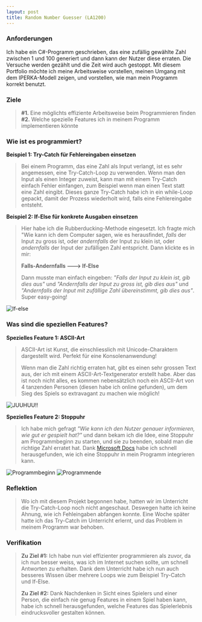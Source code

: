 ```yaml
---
layout: post
title: Random Number Guesser (LA1200)
---
```


### Anforderungen 

Ich habe ein C#-Programm geschrieben, das eine zufällig gewählte Zahl zwischen 1 und 100 generiert und dann kann der Nutzer diese erraten. Die Versuche werden gezählt und die Zeit wird auch gestoppt. Mit diesem Portfolio möchte ich meine Arbeitsweise vorstellen, meinen Umgang mit dem IPERKA-Modell zeigen, und vorstellen, wie man mein Programm korrekt benutzt.

### Ziele

> **#1.** Eine möglichts effiziente Arbeitsweise beim Programmieren finden
> **#2.** Welche spezielle Features ich in meinem Programm implementieren könnte


### Wie ist es programmiert?

__Beispiel 1: Try-Catch für Fehlereingaben einsetzen__ 
> Bei einem Programm, das eine Zahl als Input verlangt, ist es sehr angemessen, eine Try-Catch-Loop zu verwenden. Wenn man den Input als einen Integer zuweist, kann man mit einem Try-Catch einfach Fehler einfangen, zum Beispiel wenn man einen Text statt eine Zahl eingibt. Dieses ganze Try-Catch habe ich in ein while-Loop gepackt, damit der Prozess wiederholt wird, falls eine Fehlereingabe entsteht.

__Beispiel 2: If-Else für konkrete Ausgaben einsetzen__
> Hier habe ich die Rubberducking-Methode eingesetzt. Ich fragte mich "Wie kann ich dem Computer sagen, wie es herausfindet, *falls* der Input zu gross ist, oder *andernfalls* der Input zu klein ist, oder *andernfalls* der Input der zufälligen Zahl entspricht. Dann klickte es in mir:
> 
> **Falls-Andernfalls ---> If-Else**
>
> Dann musste man einfach eingeben: *"Falls der Input zu klein ist, gib dies aus"* und *"Andernfalls der Input zu gross ist, gib dies aus"* und *"Andernfalls der Input mit zufällige Zahl übereinstimmt, gib dies aus"*. Super easy-going!

![If-else](https://cdn.discordapp.com/attachments/763423693179060255/889871120554135552/unknown.png)


### Was sind die speziellen Features?

__Spezielles Feature 1: ASCII-Art__
> ASCII-Art ist Kunst, die einschliesslich mit Unicode-Charaktern dargestellt wird. Perfekt für eine Konsolenanwendung! 
>
> Wenn man die Zahl richtig erraten hat, gibt es einen sehr grossen Text aus, der ich mit einem ASCII-Art-Textgenerator erstellt habe. Aber das ist noch nicht alles, es kommen nebensätzlich noch ein ASCII-Art von 4 tanzenden Personen (diesen habe ich online gefunden), um dem Sieg des Spiels so extravagant zu machen wie möglich!

![JUUHUU!!](https://cdn.discordapp.com/attachments/763423693179060255/889873371137982485/unknown.png)


__Spezielles Feature 2: Stoppuhr__
> Ich habe mich gefragt *"Wie kann ich den Nutzer genauer informieren, wie gut er gespielt hat?"* und dann bekam ich die Idee, eine Stoppuhr am Programmbeginn zu starten, und sie zu beenden, sobald man die richtige Zahl erratet hat. Dank [Microsoft Docs](https://docs.microsoft.com/en-us/dotnet/api/system.diagnostics.stopwatch?view=net-5.0) habe ich schnell herausgefunden, wie ich eine Stoppuhr in mein Programm integrieren kann. 

![Programmbeginn](https://cdn.discordapp.com/attachments/763423693179060255/889875854472146964/unknown.png)
![Programmende](https://cdn.discordapp.com/attachments/763423693179060255/889875915801239612/unknown.png)



### Reflektion 
> Wo ich mit diesem Projekt begonnen habe, hatten wir im Unterricht die Try-Catch-Loop noch nicht angeschaut. Deswegen hatte ich keine Ahnung, wie ich Fehleingaben abfangen konnte. Eine Woche später hatte ich das Try-Catch im Unterricht erlernt, und das Problem in meinem Programm war behoben.

### Verifikation
> **Zu Ziel #1:** Ich habe nun viel effizienter programmieren als zuvor, da ich nun besser weiss, was ich im Internet suchen sollte, um schnell Antworten zu erhalten. Dank dem Unterricht habe ich nun auch besseres Wissen über mehrere Loops wie zum Beispiel Try-Catch und If-Else.
>
> **Zu Ziel #2:** Dank Nachdenken in Sicht eines Spielers und einer Person, die einfach nie genug Features in einem Spiel haben kann, habe ich schnell herausgefunden, welche Features das Spielerlebnis eindrucksvoller gestalten können.









